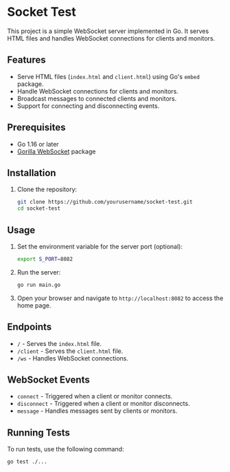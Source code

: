 # Socket Test

This project is a simple WebSocket server implemented in Go. It serves HTML files and handles WebSocket connections for clients and monitors.

## Features

- Serve HTML files (`index.html` and `client.html`) using Go's `embed` package.
- Handle WebSocket connections for clients and monitors.
- Broadcast messages to connected clients and monitors.
- Support for connecting and disconnecting events.

## Prerequisites

- Go 1.16 or later
- [Gorilla WebSocket](https://github.com/gorilla/websocket) package

## Installation

1. Clone the repository:
    ```sh
    git clone https://github.com/yourusername/socket-test.git
    cd socket-test
    ```

## Usage

1. Set the environment variable for the server port (optional):
    ```sh
    export S_PORT=8082
    ```

2. Run the server:
    ```sh
    go run main.go
    ```

3. Open your browser and navigate to `http://localhost:8082` to access the home page.

## Endpoints

- `/` - Serves the `index.html` file.
- `/client` - Serves the `client.html` file.
- `/ws` - Handles WebSocket connections.

## WebSocket Events

- `connect` - Triggered when a client or monitor connects.
- `disconnect` - Triggered when a client or monitor disconnects.
- `message` - Handles messages sent by clients or monitors.

## Running Tests

To run tests, use the following command:
```sh
go test ./...
```
